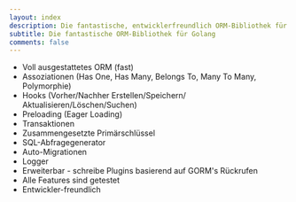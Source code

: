 ```yaml
---
layout: index
description: Die fantastische, entwicklerfreundlich ORM-Bibliothek für Golang
subtitle: Die fantastische ORM-Bibliothek für Golang
comments: false
---
```

* <i class="fa fa-arrow-circle-right" aria-hidden="true"></i> Voll ausgestattetes ORM (fast)
* <i class="fa fa-arrow-circle-right" aria-hidden="true"></i> Assoziationen (Has One, Has Many, Belongs To, Many To Many, Polymorphie)
* <i class="fa fa-arrow-circle-right" aria-hidden="true"></i> Hooks (Vorher/Nachher Erstellen/Speichern/ Aktualisieren/Löschen/Suchen)
* <i class="fa fa-arrow-circle-right" aria-hidden="true"></i> Preloading (Eager Loading)
* <i class="fa fa-arrow-circle-right" aria-hidden="true"></i> Transaktionen
* <i class="fa fa-arrow-circle-right" aria-hidden="true"></i> Zusammengesetzte Primärschlüssel
* <i class="fa fa-arrow-circle-right" aria-hidden="true"></i> SQL-Abfragegenerator
* <i class="fa fa-arrow-circle-right" aria-hidden="true"></i> Auto-Migrationen
* <i class="fa fa-arrow-circle-right" aria-hidden="true"></i> Logger
* <i class="fa fa-arrow-circle-right" aria-hidden="true"></i> Erweiterbar - schreibe Plugins basierend auf GORM's Rückrufen
* <i class="fa fa-arrow-circle-right" aria-hidden="true"></i> Alle Features sind getestet
* <i class="fa fa-arrow-circle-right" aria-hidden="true"></i> Entwickler-freundlich
